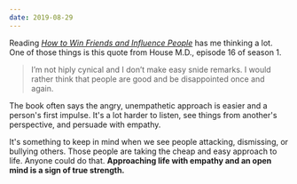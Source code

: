 ```yaml
---
date: 2019-08-29
---
```


Reading _[How to Win Friends and Influence People](https://max-antonucci.gitbook.io/study-notebook/winfriendsinfluencepeople)_ has me thinking a lot. One of those things is this quote from House M.D., episode 16 of season 1.

> I’m not hiply cynical and I don’t make easy snide remarks. I would rather think that people are good and be disappointed once and again.

The book often says the angry, unempathetic approach is easier and a person's first impulse. It's a lot harder to listen, see things from another's perspective, and persuade with empathy.

It's something to keep in mind when we see people attacking, dismissing, or bullying others. Those people are taking the cheap and easy approach to life. Anyone could do that. **Approaching life with empathy and an open mind is a sign of true strength.**
